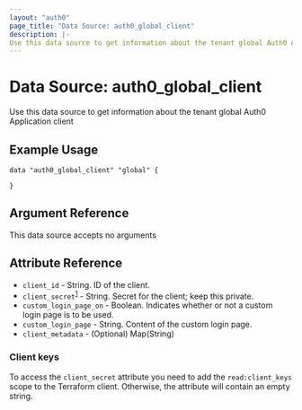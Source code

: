 ```yaml
---
layout: "auth0"
page_title: "Data Source: auth0_global_client"
description: |-
Use this data source to get information about the tenant global Auth0 Application client
---
```


# Data Source: auth0_global_client

Use this data source to get information about the tenant global Auth0 Application client

## Example Usage

```hcl
data "auth0_global_client" "global" {

}
```

## Argument Reference

This data source accepts no arguments

## Attribute Reference

* `client_id` - String. ID of the client.
* `client_secret`<sup>[1](#client-keys)</sup> - String. Secret for the client; keep this private.
* `custom_login_page_on` - Boolean. Indicates whether or not a custom login page is to be used.
* `custom_login_page` - String. Content of the custom login page.
* `client_metadata` - (Optional) Map(String)

### Client keys

To access the `client_secret` attribute you need to add the `read:client_keys` scope to the Terraform client. Otherwise, the attribute will contain an empty string.
